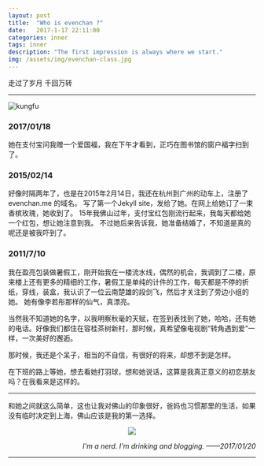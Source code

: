 ```yaml
---
layout: post
title:  "Who is evenchan ?"
date:   2017-1-17 22:11:00
categories: inner
tags: inner
description: "The first impression is always where we start."
img: /assets/img/evenchan-class.jpg
---
```


<span class="post__tag--blue">走过了岁月</span>
<span class="post__tag">千回万转</span>

<!-- Who is evenchan.me ? you can check this at [https://whois.aliyun.com](https://whois.aliyun.com) -->

<!-- And who is evenchan ? I met her when i was an intern at foshan, Though we can never judge one by appearance, the first impression is always where we start.  -->

------

![kungfu]({{site.url}}/assets/img/kungfu.jpg)

### 2017/01/18

她在支付宝问我赠一个爱国福，我在下午才看到，正巧在图书馆的窗户福字扫到了。


### 2015/02/14

好像时隔两年了，也是在2015年2月14日，我还在杭州到广州的动车上，注册了 evenchan.me 的域名。
写了第一个Jekyll site，发给了她。在网上给她订了一束香槟玫瑰，她收到了。
15年我佛山过年，支付宝红包刚流行起来，我每天都给她一个红包，想让她注意到我。
不过她后来告诉我，她准备结婚了，不知道是真的呢还是被我吓到了。


### 2011/7/10

我在盈亮包装做暑假工，刚开始我在一楼流水线，偶然的机会，我调到了二楼，原来楼上还有更多的精细的工作，暑假工是单纯的计件的工作，每天都是不停的折纸，穿线，装盒，我认识了一位云南楚雄的段剑飞，然后才关注到了旁边小组的她。
她有像李若彤那样的仙气，真漂亮。

当然我不知道她的名字，以我明察秋毫的天赋，在签到表找到了她，哈哈，还有她的电话。好像我们都住在容桂茶树新村，那时候，真希望像电视剧“转角遇到爱”一样，一次美好的邂逅。

那时候，我还是个呆子，相当的不自信，有很好的将来，却想不到是怎样。

在下班的路上等她，想去看她打羽球，想和她说话，这算是我真正意义的初恋朋友吗？在我看来是这样的。

------

和她之间就这么简单，这也让我对佛山的印象很好，爸妈也习惯那里的生活，如果没有临时决定到上海，佛山应该是我的第一选择。

<!-- 她比后来认识的女生都好，还可以联系到，只是当朋友。
我觉得自己很傻，为了 0.1% 可能，就奋不顾身的到了上海。 -->


<center>
	<img src="{{site.url}}/assets/img/your_romance.jpg">
</center>




<p align="right"><em>I'm a nerd. I'm drinking and blogging. 
——2017/01/20</em></p>

------
